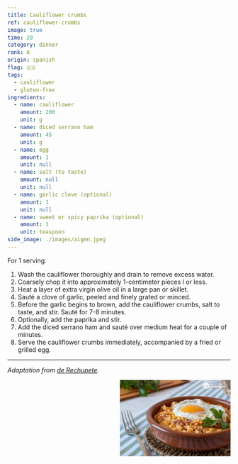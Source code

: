 ```yaml
---
title: Cauliflower crumbs
ref: cauliflower-crumbs
image: true
time: 20
category: dinner
rank: A
origin: spanish
flag: 🇪🇸
tags:
  - cauliflower
  - gluten-free
ingredients:
  - name: cauliflower
    amount: 200
    unit: g
  - name: diced serrano ham
    amount: 45
    unit: g
  - name: egg
    amount: 1
    unit: null
  - name: salt (to taste)
    amount: null
    unit: null  
  - name: garlic clove (optional)
    amount: 1
    unit: null
  - name: sweet or spicy paprika (optional)
    amount: 1
    unit: teaspoon 
side_image: ./images/aigen.jpeg
---
```


For 1 serving.

1. Wash the cauliflower thoroughly and drain to remove excess water. 
2. Coarsely chop it into approximately 1-centimeter pieces l or less.
3. Heat a layer of extra virgin olive oil in a large pan or skillet. 
4. Sauté a clove of garlic, peeled and finely grated or minced. 
5. Before the garlic begins to brown, add the cauliflower crumbs, salt to taste, and stir. Sauté for 7-8 minutes. 
6. Optionally, add the paprika and stir. 
7. Add the diced serrano ham and sauté over medium heat for a couple of minutes. 
8. Serve the cauliflower crumbs immediately, accompanied by a fried or grilled egg.

---

_Adaptation from [de Rechupete](https://www.abc.es/recetasderechupete/migas-de-coliflor-receta-de-unas-migas-deliciosas-y-mas-saludables-con-coliflor/46658/)._

<img src="images/cauliflower_crumbs.png" style="width:250px; float:right;"/>